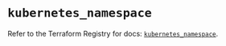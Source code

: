 # `kubernetes_namespace`

Refer to the Terraform Registry for docs: [`kubernetes_namespace`](https://registry.terraform.io/providers/hashicorp/kubernetes/2.28.1/docs/resources/namespace).
